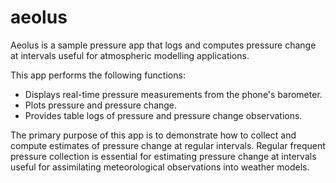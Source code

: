 # aeolus
Aeolus is a sample pressure app that logs and computes pressure change at intervals useful for atmospheric modelling applications.

This app performs the following functions:
  - Displays real-time pressure measurements from the phone's barometer.
  - Plots pressure and pressure change.
  - Provides table logs of pressure and pressure change observations.

The primary purpose of this app is to demonstrate how to collect and compute estimates of 
pressure change at regular intervals. Regular frequent pressure collection is essential for estimating pressure change 
at intervals useful for assimilating meteorological observations into weather models. 
